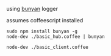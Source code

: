 

using [bunyan](https://github.com/trentm/node-bunyan) logger

assumes coffeescript installed

```
sudo npm install bunyan -g
node-dev ./basic_hub.coffee | bunyan

node-dev ./basic_client.coffee

```
